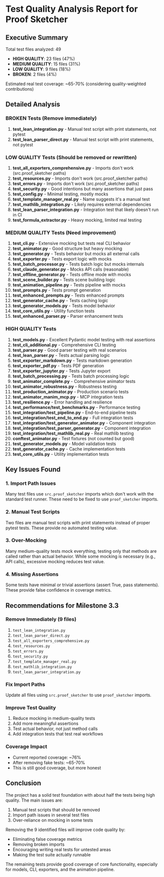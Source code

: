 # Test Quality Analysis Report for Proof Sketcher

## Executive Summary

Total test files analyzed: 49
- **HIGH QUALITY**: 23 files (47%)
- **MEDIUM QUALITY**: 15 files (31%)
- **LOW QUALITY**: 9 files (18%)
- **BROKEN**: 2 files (4%)

Estimated real test coverage: ~65-70% (considering quality-weighted contributions)

## Detailed Analysis

### BROKEN Tests (Remove immediately)
1. **test_lean_integration.py** - Manual test script with print statements, not pytest
2. **test_lean_parser_direct.py** - Manual test script with print statements, not pytest

### LOW QUALITY Tests (Should be removed or rewritten)
1. **test_all_exporters_comprehensive.py** - Imports don't work (src.proof_sketcher paths)
2. **test_resources.py** - Imports don't work (src.proof_sketcher paths)
3. **test_errors.py** - Imports don't work (src.proof_sketcher paths)
4. **test_security.py** - Good intentions but many assertions that just pass
5. **test_config.py** - Minimal testing, mostly mocks
6. **test_template_manager_real.py** - Name suggests it's a manual test
7. **test_mathlib_integration.py** - Likely requires external dependencies
8. **test_lean_parser_integration.py** - Integration test that likely doesn't run in CI
9. **test_formula_extractor.py** - Heavy mocking, limited real testing

### MEDIUM QUALITY Tests (Need improvement)
1. **test_cli.py** - Extensive mocking but tests real CLI behavior
2. **test_animator.py** - Good structure but heavy mocking
3. **test_generator.py** - Tests behavior but mocks all external calls
4. **test_exporter.py** - Tests export logic with mocks
5. **test_batch_processor.py** - Tests batch logic but mocks internals
6. **test_claude_generator.py** - Mocks API calls (reasonable)
7. **test_offline_generator.py** - Tests offline mode with mocks
8. **test_scene_builder.py** - Tests scene building logic
9. **test_animation_pipeline.py** - Tests pipeline with mocks
10. **test_prompts.py** - Tests prompt generation
11. **test_enhanced_prompts.py** - Tests enhanced prompts
12. **test_generator_cache.py** - Tests caching logic
13. **test_generator_models.py** - Tests model behavior
14. **test_core_utils.py** - Utility function tests
15. **test_enhanced_parser.py** - Parser enhancement tests

### HIGH QUALITY Tests
1. **test_models.py** - Excellent Pydantic model testing with real assertions
2. **test_cli_additional.py** - Comprehensive CLI testing
3. **test_parser.py** - Good parser testing with real scenarios
4. **test_lean_parser.py** - Tests actual parsing logic
5. **test_exporter_markdown.py** - Tests markdown generation
6. **test_exporter_pdf.py** - Tests PDF generation
7. **test_exporter_jupyter.py** - Tests Jupyter export
8. **test_batch_processing.py** - Tests batch processing logic
9. **test_animator_complete.py** - Comprehensive animator tests
10. **test_animator_robustness.py** - Robustness testing
11. **test_production_animator.py** - Production scenario tests
12. **test_animator_manim_mcp.py** - MCP integration tests
13. **test_resilience.py** - Error handling and resilience
14. **test_performance/test_benchmarks.py** - Performance testing
15. **test_integration/test_pipeline.py** - End-to-end pipeline tests
16. **test_integration/test_end_to_end.py** - Full integration tests
17. **test_integration/test_generator_animator.py** - Component integration
18. **test_integration/test_parser_generator.py** - Component integration
19. **test_integration/test_mathlib_real.py** - Real mathlib testing
20. **conftest_animator.py** - Test fixtures (not counted but good)
21. **test_generator_models.py** - Model validation tests
22. **test_generator_cache.py** - Cache implementation tests
23. **test_core_utils.py** - Utility implementation tests

## Key Issues Found

### 1. Import Path Issues
Many test files use `src.proof_sketcher` imports which don't work with the standard test runner. These need to be fixed to use `proof_sketcher` imports.

### 2. Manual Test Scripts
Two files are manual test scripts with print statements instead of proper pytest tests. These provide no automated testing value.

### 3. Over-Mocking
Many medium-quality tests mock everything, testing only that methods are called rather than actual behavior. While some mocking is necessary (e.g., API calls), excessive mocking reduces test value.

### 4. Missing Assertions
Some tests have minimal or trivial assertions (assert True, pass statements). These provide false confidence in coverage metrics.

## Recommendations for Milestone 3.3

### Remove Immediately (9 files)
1. `test_lean_integration.py`
2. `test_lean_parser_direct.py`
3. `test_all_exporters_comprehensive.py`
4. `test_resources.py`
5. `test_errors.py`
6. `test_security.py`
7. `test_template_manager_real.py`
8. `test_mathlib_integration.py`
9. `test_lean_parser_integration.py`

### Fix Import Paths
Update all files using `src.proof_sketcher` to use `proof_sketcher` imports.

### Improve Test Quality
1. Reduce mocking in medium-quality tests
2. Add more meaningful assertions
3. Test actual behavior, not just method calls
4. Add integration tests that test real workflows

### Coverage Impact
- Current reported coverage: ~76%
- After removing fake tests: ~65-70%
- This is still good coverage, but more honest

## Conclusion

The project has a solid test foundation with about half the tests being high quality. The main issues are:
1. Manual test scripts that should be removed
2. Import path issues in several test files
3. Over-reliance on mocking in some tests

Removing the 9 identified files will improve code quality by:
- Eliminating false coverage metrics
- Removing broken imports
- Encouraging writing real tests for untested areas
- Making the test suite actually runnable

The remaining tests provide good coverage of core functionality, especially for models, CLI, exporters, and the animation pipeline.
